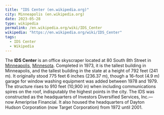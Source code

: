 ```yaml
---
title: "IDS Center (en.wikipedia.org)"
city: Minneapolis (en.wikipedia.org)
date: 2023-05-28
type: wikipedia
permalink: /en.wikipedia.org/wiki/IDS_Center
wikipedia: "https://en.wikipedia.org/wiki/IDS_Center"
tags:
  - IDS Center
  - Wikipedia
---
```

The **IDS Center** is an office skyscraper located at 80 South 8th Street in [Minneapolis](/en.wikipedia.org/wiki/Minneapolis), [Minnesota](/en.wikipedia.org/wiki/Minnesota). Completed in 1973, it is the tallest building in Minneapolis, and the tallest building in the state at a height of 792 feet (241 m). It originally stood 775 feet 6 inches (236.37 m), though a 16-foot (4.9 m) garage for window washing equipment was added between 1978 and 1979. The structure rises to 910 feet (10,900 in) when including communications spires on the roof, indisputably the highest points in the city. The IDS was constructed as the headquarters of Investors Diversified Services, Inc.—now Ameriprise Financial. It also housed the headquarters of Dayton Hudson Corporation (now Target Corporation) from 1972 until 2001.